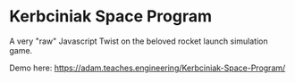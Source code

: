 # Kerbciniak Space Program
 A very "raw" Javascript Twist on the beloved rocket launch simulation game.
 
 Demo here: https://adam.teaches.engineering/Kerbciniak-Space-Program/
